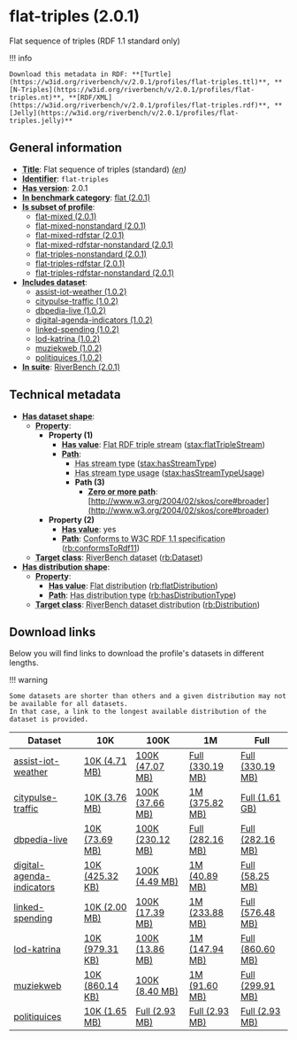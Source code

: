 # flat-triples (2.0.1)

Flat sequence of triples (RDF 1.1 standard only)

!!! info

    Download this metadata in RDF: **[Turtle](https://w3id.org/riverbench/v/2.0.1/profiles/flat-triples.ttl)**, **[N-Triples](https://w3id.org/riverbench/v/2.0.1/profiles/flat-triples.nt)**, **[RDF/XML](https://w3id.org/riverbench/v/2.0.1/profiles/flat-triples.rdf)**, **[Jelly](https://w3id.org/riverbench/v/2.0.1/profiles/flat-triples.jelly)**



## General information

- **<abbr title="A name given to the resource.">Title</abbr>**: Flat sequence of triples (standard) _(<abbr title="English">en</abbr>)_
- **<abbr title="An unambiguous reference to the resource within a given context.">Identifier</abbr>**: `flat-triples`
- **<abbr title="Version tag of an artifact">Has version</abbr>**: 2.0.1
- **<abbr title="Indicates that the subject (either a task or a profile) is in benchmark category. This property is functional (each task/profile must be in exactly one benchmark category).">In benchmark category</abbr>**: [flat (2.0.1)](https://w3id.org/riverbench/v/2.0.1/categories/flat)
- **<abbr title="Indicates that this profile's datasets are all in the other profile">Is subset of profile</abbr>**: 
    - [flat-mixed (2.0.1)](https://w3id.org/riverbench/v/2.0.1/profiles/flat-mixed)
    - [flat-mixed-nonstandard (2.0.1)](https://w3id.org/riverbench/v/2.0.1/profiles/flat-mixed-nonstandard)
    - [flat-mixed-rdfstar (2.0.1)](https://w3id.org/riverbench/v/2.0.1/profiles/flat-mixed-rdfstar)
    - [flat-mixed-rdfstar-nonstandard (2.0.1)](https://w3id.org/riverbench/v/2.0.1/profiles/flat-mixed-rdfstar-nonstandard)
    - [flat-triples-nonstandard (2.0.1)](https://w3id.org/riverbench/v/2.0.1/profiles/flat-triples-nonstandard)
    - [flat-triples-rdfstar (2.0.1)](https://w3id.org/riverbench/v/2.0.1/profiles/flat-triples-rdfstar)
    - [flat-triples-rdfstar-nonstandard (2.0.1)](https://w3id.org/riverbench/v/2.0.1/profiles/flat-triples-rdfstar-nonstandard)
- **<abbr title="Indicates which datasets are included in the profile">Includes dataset</abbr>**: 
    - [assist-iot-weather (1.0.2)](https://w3id.org/riverbench/datasets/assist-iot-weather/1.0.2)
    - [citypulse-traffic (1.0.2)](https://w3id.org/riverbench/datasets/citypulse-traffic/1.0.2)
    - [dbpedia-live (1.0.2)](https://w3id.org/riverbench/datasets/dbpedia-live/1.0.2)
    - [digital-agenda-indicators (1.0.2)](https://w3id.org/riverbench/datasets/digital-agenda-indicators/1.0.2)
    - [linked-spending (1.0.2)](https://w3id.org/riverbench/datasets/linked-spending/1.0.2)
    - [lod-katrina (1.0.2)](https://w3id.org/riverbench/datasets/lod-katrina/1.0.2)
    - [muziekweb (1.0.2)](https://w3id.org/riverbench/datasets/muziekweb/1.0.2)
    - [politiquices (1.0.2)](https://w3id.org/riverbench/datasets/politiquices/1.0.2)
- **<abbr title="Indicates the benchmark suite to which a dataset or profile belongs">In suite</abbr>**: [RiverBench (2.0.1)](https://w3id.org/riverbench/v/2.0.1)

## Technical metadata

- **<abbr title="Specifies the SHACL shape of distributions that are allowed in a given benchmark profile.">Has dataset shape</abbr>**: 
    - **<abbr title="Links a shape to its property shapes.">Property</abbr>**:     
        - **Property (1)**    
            - **<abbr title="Specifies a value that must be among the value nodes.">Has value</abbr>**: <abbr title="A flat RDF triple stream is a flat RDF stream whose elements are triples.">Flat RDF triple stream</abbr> ([stax:flatTripleStream](https://w3id.org/stax/ontology#flatTripleStream))
            - **<abbr title="Specifies the property path of a property shape.">Path</abbr>**:     
                - <abbr title="For an RDF stream type usage, this property indicates which stream type is used.">Has stream type</abbr> ([stax:hasStreamType](https://w3id.org/stax/ontology#hasStreamType))
                - <abbr title="Inverse of stax:isUsageOf – indicates that the subject is related to a usage of an RDF stream type.  The subject for this property can be for example a published stream on the Web (e.g., vocals:RDFStream) or a scientific publication that discusses a usage of an RDF stream type.">Has stream type usage</abbr> ([stax:hasStreamTypeUsage](https://w3id.org/stax/ontology#hasStreamTypeUsage))
                - **Path (3)**    
                    - **<abbr title="The (single) value of this property represents a path that is matched zero or more times.">Zero or more path</abbr>**: [http://www.w3.org/2004/02/skos/core#broader](http://www.w3.org/2004/02/skos/core#broader)
        - **Property (2)**    
            - **<abbr title="Specifies a value that must be among the value nodes.">Has value</abbr>**: yes
            - **<abbr title="Specifies the property path of a property shape.">Path</abbr>**: <abbr title="Whether the dataset is RDF 1.1-compliant, i.e., does not use any non-standard features, like generalized triples.">Conforms to W3C RDF 1.1 specification</abbr> ([rb:conformsToRdf11](https://w3id.org/riverbench/schema/metadata#conformsToRdf11))
    - **<abbr title="Links a shape to a class, indicating that all instances of the class must conform to the shape.">Target class</abbr>**: <abbr title="A dataset in the RiverBench benchmark suite">RiverBench dataset</abbr> ([rb:Dataset](https://w3id.org/riverbench/schema/metadata#Dataset))
- **<abbr title="Specifies the SHACL shape of distributions that are allowed in a given benchmark profile.">Has distribution shape</abbr>**: 
    - **<abbr title="Links a shape to its property shapes.">Property</abbr>**:     
        - **<abbr title="Specifies a value that must be among the value nodes.">Has value</abbr>**: <abbr title="The dataset is distributed as a single flat file.">Flat distribution</abbr> ([rb:flatDistribution](https://w3id.org/riverbench/schema/metadata#flatDistribution))
        - **<abbr title="Specifies the property path of a property shape.">Path</abbr>**: <abbr title="Indicates the type of RiverBench dataset distribution">Has distribution type</abbr> ([rb:hasDistributionType](https://w3id.org/riverbench/schema/metadata#hasDistributionType))
    - **<abbr title="Links a shape to a class, indicating that all instances of the class must conform to the shape.">Target class</abbr>**: <abbr title="A distribution of a dataset in the RiverBench benchmark suite.">RiverBench dataset distribution</abbr> ([rb:Distribution](https://w3id.org/riverbench/schema/metadata#Distribution))


## Download links

Below you will find links to download the profile's datasets in different lengths.

!!! warning

    Some datasets are shorter than others and a given distribution may not be available for all datasets.
    In that case, a link to the longest available distribution of the dataset is provided.

Dataset | 10K | 100K | 1M | Full
--- | --- | --- | --- | ---
[assist-iot-weather](https://w3id.org/riverbench/datasets/assist-iot-weather/1.0.2) | [10K (4.71 MB)](https://w3id.org/riverbench/datasets/assist-iot-weather/1.0.2/files/flat_10K.nt.gz) | [100K (47.07 MB)](https://w3id.org/riverbench/datasets/assist-iot-weather/1.0.2/files/flat_100K.nt.gz) | [Full (330.19 MB)](https://w3id.org/riverbench/datasets/assist-iot-weather/1.0.2/files/flat_full.nt.gz) | [Full (330.19 MB)](https://w3id.org/riverbench/datasets/assist-iot-weather/1.0.2/files/flat_full.nt.gz)
[citypulse-traffic](https://w3id.org/riverbench/datasets/citypulse-traffic/1.0.2) | [10K (3.76 MB)](https://w3id.org/riverbench/datasets/citypulse-traffic/1.0.2/files/flat_10K.nt.gz) | [100K (37.66 MB)](https://w3id.org/riverbench/datasets/citypulse-traffic/1.0.2/files/flat_100K.nt.gz) | [1M (375.82 MB)](https://w3id.org/riverbench/datasets/citypulse-traffic/1.0.2/files/flat_1M.nt.gz) | [Full (1.61 GB)](https://w3id.org/riverbench/datasets/citypulse-traffic/1.0.2/files/flat_full.nt.gz)
[dbpedia-live](https://w3id.org/riverbench/datasets/dbpedia-live/1.0.2) | [10K (73.69 MB)](https://w3id.org/riverbench/datasets/dbpedia-live/1.0.2/files/flat_10K.nt.gz) | [100K (230.12 MB)](https://w3id.org/riverbench/datasets/dbpedia-live/1.0.2/files/flat_100K.nt.gz) | [Full (282.16 MB)](https://w3id.org/riverbench/datasets/dbpedia-live/1.0.2/files/flat_full.nt.gz) | [Full (282.16 MB)](https://w3id.org/riverbench/datasets/dbpedia-live/1.0.2/files/flat_full.nt.gz)
[digital-agenda-indicators](https://w3id.org/riverbench/datasets/digital-agenda-indicators/1.0.2) | [10K (425.32 KB)](https://w3id.org/riverbench/datasets/digital-agenda-indicators/1.0.2/files/flat_10K.nt.gz) | [100K (4.49 MB)](https://w3id.org/riverbench/datasets/digital-agenda-indicators/1.0.2/files/flat_100K.nt.gz) | [1M (40.89 MB)](https://w3id.org/riverbench/datasets/digital-agenda-indicators/1.0.2/files/flat_1M.nt.gz) | [Full (58.25 MB)](https://w3id.org/riverbench/datasets/digital-agenda-indicators/1.0.2/files/flat_full.nt.gz)
[linked-spending](https://w3id.org/riverbench/datasets/linked-spending/1.0.2) | [10K (2.00 MB)](https://w3id.org/riverbench/datasets/linked-spending/1.0.2/files/flat_10K.nt.gz) | [100K (17.39 MB)](https://w3id.org/riverbench/datasets/linked-spending/1.0.2/files/flat_100K.nt.gz) | [1M (233.88 MB)](https://w3id.org/riverbench/datasets/linked-spending/1.0.2/files/flat_1M.nt.gz) | [Full (576.48 MB)](https://w3id.org/riverbench/datasets/linked-spending/1.0.2/files/flat_full.nt.gz)
[lod-katrina](https://w3id.org/riverbench/datasets/lod-katrina/1.0.2) | [10K (979.31 KB)](https://w3id.org/riverbench/datasets/lod-katrina/1.0.2/files/flat_10K.nt.gz) | [100K (13.86 MB)](https://w3id.org/riverbench/datasets/lod-katrina/1.0.2/files/flat_100K.nt.gz) | [1M (147.94 MB)](https://w3id.org/riverbench/datasets/lod-katrina/1.0.2/files/flat_1M.nt.gz) | [Full (860.60 MB)](https://w3id.org/riverbench/datasets/lod-katrina/1.0.2/files/flat_full.nt.gz)
[muziekweb](https://w3id.org/riverbench/datasets/muziekweb/1.0.2) | [10K (860.14 KB)](https://w3id.org/riverbench/datasets/muziekweb/1.0.2/files/flat_10K.nt.gz) | [100K (8.40 MB)](https://w3id.org/riverbench/datasets/muziekweb/1.0.2/files/flat_100K.nt.gz) | [1M (91.60 MB)](https://w3id.org/riverbench/datasets/muziekweb/1.0.2/files/flat_1M.nt.gz) | [Full (299.91 MB)](https://w3id.org/riverbench/datasets/muziekweb/1.0.2/files/flat_full.nt.gz)
[politiquices](https://w3id.org/riverbench/datasets/politiquices/1.0.2) | [10K (1.65 MB)](https://w3id.org/riverbench/datasets/politiquices/1.0.2/files/flat_10K.nt.gz) | [Full (2.93 MB)](https://w3id.org/riverbench/datasets/politiquices/1.0.2/files/flat_full.nt.gz) | [Full (2.93 MB)](https://w3id.org/riverbench/datasets/politiquices/1.0.2/files/flat_full.nt.gz) | [Full (2.93 MB)](https://w3id.org/riverbench/datasets/politiquices/1.0.2/files/flat_full.nt.gz)